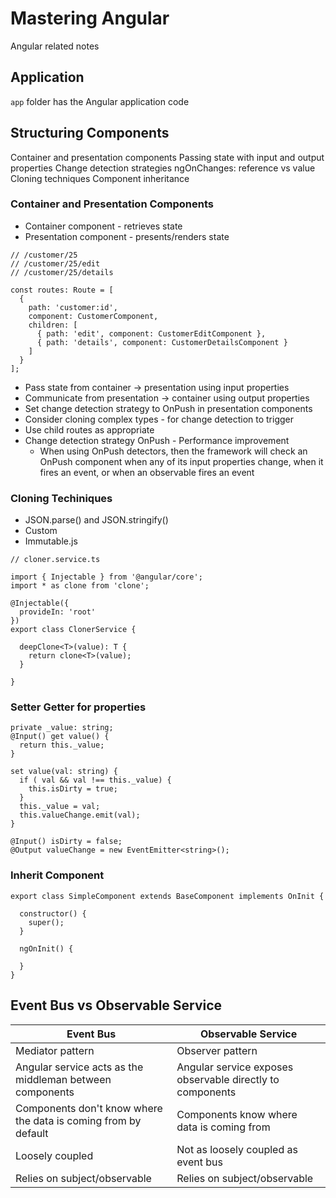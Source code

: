 # Mastering Angular

Angular related notes

## Application

`app` folder has the Angular application code

## Structuring Components

Container and presentation components
Passing state with input and output properties
Change detection strategies
ngOnChanges: reference vs value
Cloning techniques
Component inheritance

### Container and Presentation Components

- Container component - retrieves state
- Presentation component - presents/renders state

```
// /customer/25
// /customer/25/edit
// /customer/25/details

const routes: Route = [
  {
    path: 'customer:id',
    component: CustomerComponent,
    children: [
      { path: 'edit', component: CustomerEditComponent },
      { path: 'details', component: CustomerDetailsComponent }
    ]
  }
];
```

- Pass state from container -> presentation using input properties
- Communicate from presentation -> container using output properties
- Set change detection strategy to OnPush in presentation components
- Consider cloning complex types - for change detection to trigger
- Use child routes as appropriate
- Change detection strategy OnPush - Performance improvement
  - When using OnPush detectors, then the framework will check an OnPush
    component when any of its input properties change, when it fires
    an event, or when an observable fires an event

### Cloning Techiniques

- JSON.parse() and JSON.stringify()
- Custom
- Immutable.js

```
// cloner.service.ts

import { Injectable } from '@angular/core';
import * as clone from 'clone';

@Injectable({
  provideIn: 'root'
})
export class ClonerService {

  deepClone<T>(value): T {
    return clone<T>(value);
  }

}
```

### Setter Getter for properties

```
private _value: string;
@Input() get value() {
  return this._value;
}

set value(val: string) {
  if ( val && val !== this._value) {
    this.isDirty = true;
  }
  this._value = val;
  this.valueChange.emit(val);
}

@Input() isDirty = false;
@Output valueChange = new EventEmitter<string>();
```

### Inherit Component

```
export class SimpleComponent extends BaseComponent implements OnInit {

  constructor() {
    super();
  }

  ngOnInit() {

  }
}
```

## Event Bus vs Observable Service

| Event Bus                                                      | Observable Service                                        |
| -------------------------------------------------------------- | --------------------------------------------------------- |
| Mediator pattern                                               | Observer pattern                                          |
| Angular service acts as the middleman between components       | Angular service exposes observable directly to components |
| Components don't know where the data is coming from by default | Components know where data is coming from                 |
| Loosely coupled                                                | Not as loosely coupled as event bus                       |
| Relies on subject/observable                                   | Relies on subject/observable                              |
